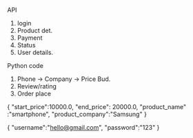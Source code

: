 API

1. login
2. Product det.
3. Payment
4. Status
5. User details.

Python code

1. Phone -> Company -> Price Bud.
2. Review/rating
3. Order place

{
"start_price":10000.0,
"end_price": 20000.0,
"product_name" :"smartphone",
"product_company":"Samsung"
}

{
"username":"hello@gmail.com",
"password":"123"
}